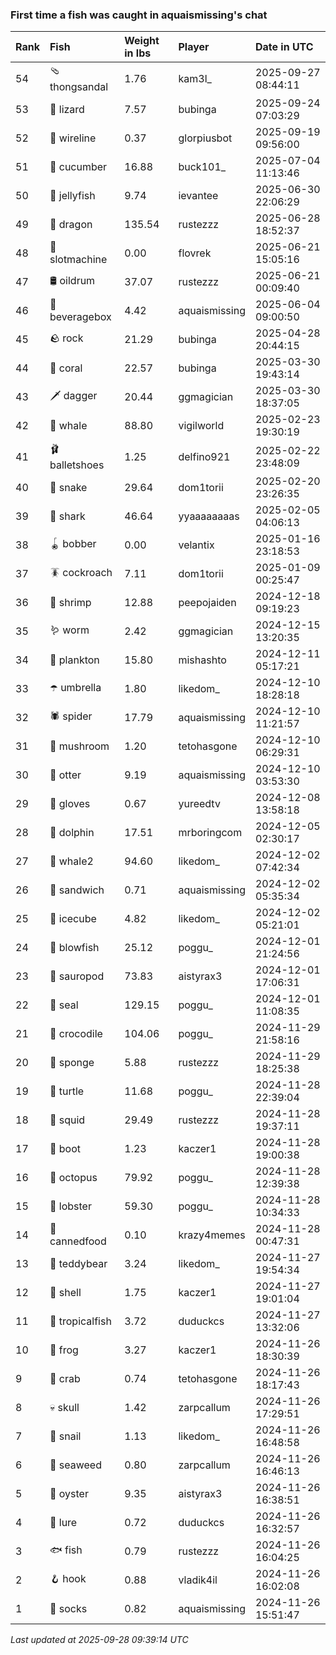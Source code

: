 ### First time a fish was caught in aquaismissing's chat

| Rank | Fish            | Weight in lbs | Player        | Date in UTC         |
|:-----|:----------------|:--------------|:--------------|:--------------------|
| 54   | 🩴 thongsandal  | 1.76          | kam3l_        | 2025-09-27 08:44:11 |
| 53   | 🦎 lizard       | 7.57          | bubinga       | 2025-09-24 07:03:29 |
| 52   | 🧵 wireline     | 0.37          | glorpiusbot   | 2025-09-19 09:56:00 |
| 51   | 🥒 cucumber     | 16.88         | buck101_      | 2025-07-04 11:13:46 |
| 50   | 🪼 jellyfish    | 9.74          | ievantee      | 2025-06-30 22:06:29 |
| 49   | 🐉 dragon       | 135.54        | rustezzz      | 2025-06-28 18:52:37 |
| 48   | 🎰 slotmachine  | 0.00          | flovrek       | 2025-06-21 15:05:16 |
| 47   | 🛢️ oildrum       | 37.07         | rustezzz      | 2025-06-21 00:09:40 |
| 46   | 🧃 beveragebox  | 4.42          | aquaismissing | 2025-06-04 09:00:50 |
| 45   | 🪨 rock         | 21.29         | bubinga       | 2025-04-28 20:44:15 |
| 44   | 🪸 coral        | 22.57         | bubinga       | 2025-03-30 19:43:14 |
| 43   | 🗡️ dagger        | 20.44         | ggmagician    | 2025-03-30 18:37:05 |
| 42   | 🐳 whale        | 88.80         | vigilworld    | 2025-02-23 19:30:19 |
| 41   | 🩰 balletshoes  | 1.25          | delfino921    | 2025-02-22 23:48:09 |
| 40   | 🐍 snake        | 29.64         | dom1torii     | 2025-02-20 23:26:35 |
| 39   | 🦈 shark        | 46.64         | yyaaaaaaaas   | 2025-02-05 04:06:13 |
| 38   | 🪀 bobber       | 0.00          | velantix      | 2025-01-16 23:18:53 |
| 37   | 🪳 cockroach    | 7.11          | dom1torii     | 2025-01-09 00:25:47 |
| 36   | 🦐 shrimp       | 12.88         | peepojaiden   | 2024-12-18 09:19:23 |
| 35   | 🪱 worm         | 2.42          | ggmagician    | 2024-12-15 13:20:35 |
| 34   | 🦠 plankton     | 15.80         | mishashto     | 2024-12-11 05:17:21 |
| 33   | ☂️ umbrella      | 1.80          | likedom_      | 2024-12-10 18:28:18 |
| 32   | 🕷️ spider        | 17.79         | aquaismissing | 2024-12-10 11:21:57 |
| 31   | 🍄 mushroom     | 1.20          | tetohasgone   | 2024-12-10 06:29:31 |
| 30   | 🦦 otter        | 9.19          | aquaismissing | 2024-12-10 03:53:30 |
| 29   | 🧤 gloves       | 0.67          | yureedtv      | 2024-12-08 13:58:18 |
| 28   | 🐬 dolphin      | 17.51         | mrboringcom   | 2024-12-05 02:30:17 |
| 27   | 🐋 whale2       | 94.60         | likedom_      | 2024-12-02 07:42:34 |
| 26   | 🥪 sandwich     | 0.71          | aquaismissing | 2024-12-02 05:35:34 |
| 25   | 🧊 icecube      | 4.82          | likedom_      | 2024-12-02 05:21:01 |
| 24   | 🐡 blowfish     | 25.12         | poggu_        | 2024-12-01 21:24:56 |
| 23   | 🦕 sauropod     | 73.83         | aistyrax3     | 2024-12-01 17:06:31 |
| 22   | 🦭 seal         | 129.15        | poggu_        | 2024-12-01 11:08:35 |
| 21   | 🐊 crocodile    | 104.06        | poggu_        | 2024-11-29 21:58:16 |
| 20   | 🧽 sponge       | 5.88          | rustezzz      | 2024-11-29 18:25:38 |
| 19   | 🐢 turtle       | 11.68         | poggu_        | 2024-11-28 22:39:04 |
| 18   | 🦑 squid        | 29.49         | rustezzz      | 2024-11-28 19:37:11 |
| 17   | 👢 boot         | 1.23          | kaczer1       | 2024-11-28 19:00:38 |
| 16   | 🐙 octopus      | 79.92         | poggu_        | 2024-11-28 12:39:38 |
| 15   | 🦞 lobster      | 59.30         | poggu_        | 2024-11-28 10:34:33 |
| 14   | 🥫 cannedfood   | 0.10          | krazy4memes   | 2024-11-28 00:47:31 |
| 13   | 🧸 teddybear    | 3.24          | likedom_      | 2024-11-27 19:54:34 |
| 12   | 🐚 shell        | 1.75          | kaczer1       | 2024-11-27 19:01:04 |
| 11   | 🐠 tropicalfish | 3.72          | duduckcs      | 2024-11-27 13:32:06 |
| 10   | 🐸 frog         | 3.27          | kaczer1       | 2024-11-26 18:30:39 |
| 9    | 🦀 crab         | 0.74          | tetohasgone   | 2024-11-26 18:17:43 |
| 8    | 💀 skull        | 1.42          | zarpcallum    | 2024-11-26 17:29:51 |
| 7    | 🐌 snail        | 1.13          | likedom_      | 2024-11-26 16:48:58 |
| 6    | 🌿 seaweed      | 0.80          | zarpcallum    | 2024-11-26 16:46:13 |
| 5    | 🦪 oyster       | 9.35          | aistyrax3     | 2024-11-26 16:38:51 |
| 4    | 🎏 lure         | 0.72          | duduckcs      | 2024-11-26 16:32:57 |
| 3    | 🐟 fish         | 0.79          | rustezzz      | 2024-11-26 16:04:25 |
| 2    | 🪝 hook         | 0.88          | vladik4il     | 2024-11-26 16:02:08 |
| 1    | 🧦 socks        | 0.82          | aquaismissing | 2024-11-26 15:51:47 |

_Last updated at 2025-09-28 09:39:14 UTC_
